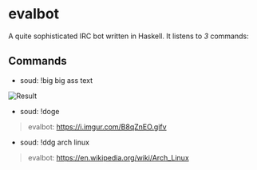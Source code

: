 # evalbot

A quite sophisticated IRC bot written in Haskell. It listens to _3_ commands:

## Commands
- soud: !big big ass text

![Result](http://a.pomf.se/ewglvt.png)

- soud: !doge

> evalbot: https://i.imgur.com/B8qZnEO.gifv

- soud: !ddg arch linux

> evalbot: https://en.wikipedia.org/wiki/Arch_Linux
